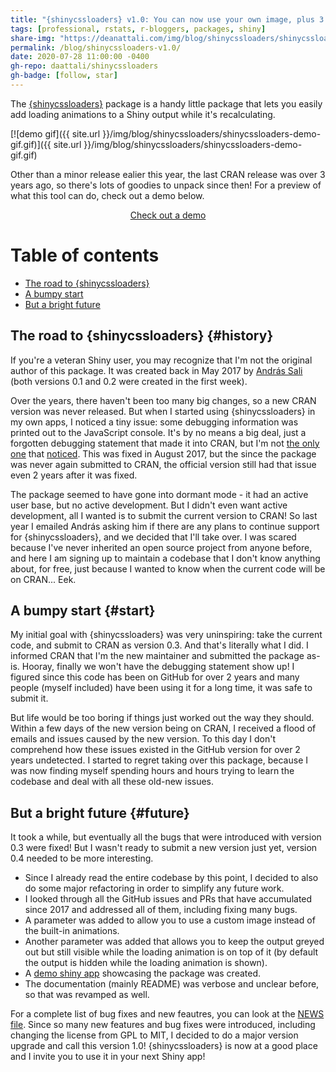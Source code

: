 ```yaml
---
title: "{shinycssloaders} v1.0: You can now use your own image, plus 3 years' worth of new features!"
tags: [professional, rstats, r-bloggers, packages, shiny]
share-img: "https://deanattali.com/img/blog/shinycssloaders/shinycssloaders.png"
permalink: /blog/shinycssloaders-v1.0/
date: 2020-07-28 11:00:00 -0400
gh-repo: daattali/shinycssloaders
gh-badge: [follow, star]
---
```


The [{shinycssloaders}](https://github.com/daattali/shinycssloaders/) package is a handy little package that lets you easily add loading animations to a Shiny output while it's recalculating.

[![demo gif]({{ site.url }}/img/blog/shinycssloaders/shinycssloaders-demo-gif.gif)]({{ site.url }}/img/blog/shinycssloaders/shinycssloaders-demo-gif.gif)

Other than a minor release ealier this year, the last CRAN release was over 3 years ago, so there's lots of goodies to unpack since then! For a preview of what this tool can do, check out a demo below.

<div style="text-align:center;">
<a class="btn btn-lg btn-success" href="https://daattali.com/shiny/shinycssloaders-demo/">Check out a demo</a>
</div>

# Table of contents

- [The road to {shinycssloaders}](#history)
- [A bumpy start](#start)
- [But a bright future](#future)

## The road to {shinycssloaders} {#history}

If you're a veteran Shiny user, you may recognize that I'm not the original author of this package. It was created back in May 2017 by [András Sali](https://github.com/andrewsali) (both versions 0.1 and 0.2 were created in the first week). 

Over the years, there haven't been too many big changes, so a new CRAN version was never released. But when I started using {shinycssloaders} in my own apps, I noticed a tiny issue: some debugging information was printed out to the JavaScript console. It's by no means a big deal, just a forgotten debugging statement that made it into CRAN, but I'm not [the only one](https://github.com/daattali/shinycssloaders/issues/6) that [noticed](https://github.com/daattali/shinycssloaders/issues/26). This was fixed in August 2017, but the since the package was never again submitted to CRAN, the official version still had that issue even 2 years after it was fixed.

The package seemed to have gone into dormant mode - it had an active user base, but no active development. But I didn't even want active development, all I wanted is to submit the current version to CRAN! So last year I emailed András asking him if there are any plans to continue support for {shinycssloaders}, and we decided that I'll take over. I was scared because I've never inherited an open source project from anyone before, and here I am signing up to maintain a codebase that I don't know anything about, for free, just because I wanted to know when the current code will be on CRAN... Eek.

## A bumpy start {#start}

My initial goal with {shinycssloaders} was very uninspiring: take the current code, and submit to CRAN as version 0.3. And that's literally what I did. I informed CRAN that I'm the new maintainer and submitted the package as-is. Hooray, finally we won't have the debugging statement show up! I figured since this code has been on GitHub for over 2 years and many people (myself included) have been using it for a long time, it was safe to submit it.

But life would be too boring if things just worked out the way they should. Within a few days of the new version being on CRAN, I received a flood of emails and issues caused by the new version. To this day I don't comprehend how these issues existed in the GitHub version for over 2 years undetected. I started to regret taking over this package, because I was now finding myself spending hours and hours trying to learn the codebase and deal with all these old-new issues. 

## But a bright future {#future}

It took a while, but eventually all the bugs that were introduced with version 0.3 were fixed! But I wasn't ready to submit a new version just yet, version 0.4 needed to be more interesting.

- Since I already read the entire codebase by this point, I decided to also do some major refactoring in order to simplify any future work. 
- I looked through all the GitHub issues and PRs that have accumulated since 2017 and addressed all of them, including fixing many bugs.
- A parameter was added to allow you to use a custom image instead of the built-in animations.
- Another parameter was added that allows you to keep the output greyed out but still visible while the loading animation is on top of it (by default the output is hidden while the loading animation is shown). 
- A [demo shiny app](https://daattali.com/shiny/shinycssloaders-demo/) showcasing the package was created.
- The documentation (mainly README) was verbose and unclear before, so that was revamped as well.

For a complete list of bug fixes and new feautres, you can look at the [NEWS file](https://github.com/daattali/shinycssloaders/blob/master/NEWS.md). Since so many new features and bug fixes were introduced, including changing the license from GPL to MIT, I decided to do a major version upgrade and call this version 1.0! {shinycssloaders} is now at a good place and I invite you to use it in your next Shiny app!
